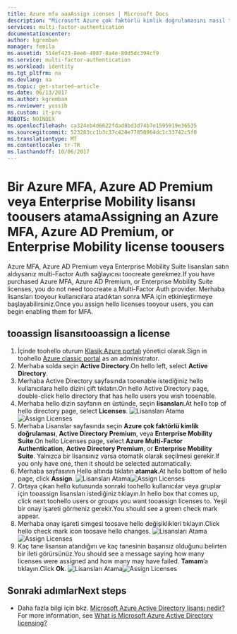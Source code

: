 ```yaml
---
title: Azure mfa aaaAssign icenses | Microsoft Docs
description: "Microsoft Azure çok faktörlü kimlik doğrulamasını nasıl tooassign kullanıcı lisansları hakkında bilgi edinin."
services: multi-factor-authentication
documentationcenter: 
author: kgremban
manager: femila
ms.assetid: 514ef423-8ee6-4987-8a4e-80d5dc394cf9
ms.service: multi-factor-authentication
ms.workload: identity
ms.tgt_pltfrm: na
ms.devlang: na
ms.topic: get-started-article
ms.date: 06/13/2017
ms.author: kgremban
ms.reviewer: yossib
ms.custom: it-pro
ROBOTS: NOINDEX
ms.openlocfilehash: ca324eb4d6622fdad8bd3d74b7e1595919e36535
ms.sourcegitcommit: 523283cc1b3c37c428e77850964dc1c33742c5f0
ms.translationtype: MT
ms.contentlocale: tr-TR
ms.lasthandoff: 10/06/2017
---
```

# <a name="assigning-an-azure-mfa-azure-ad-premium-or-enterprise-mobility-license-toousers"></a><span data-ttu-id="52681-103">Bir Azure MFA, Azure AD Premium veya Enterprise Mobility lisansı toousers atama</span><span class="sxs-lookup"><span data-stu-id="52681-103">Assigning an Azure MFA, Azure AD Premium, or Enterprise Mobility license toousers</span></span>
<span data-ttu-id="52681-104">Azure MFA, Azure AD Premium veya Enterprise Mobility Suite lisansları satın aldıysanız multi-Factor Auth sağlayıcısı toocreate gerekmez.</span><span class="sxs-lookup"><span data-stu-id="52681-104">If you have purchased Azure MFA, Azure AD Premium, or Enterprise Mobility Suite licenses, you do not need toocreate a Multi-Factor Auth provider.</span></span> <span data-ttu-id="52681-105">Merhaba lisansları tooyour kullanıcılara atadıktan sonra MFA için etkinleştirmeye başlayabilirsiniz.</span><span class="sxs-lookup"><span data-stu-id="52681-105">Once you assign hello licenses tooyour users, you can begin enabling them for MFA.</span></span>

## <a name="tooassign-a-license"></a><span data-ttu-id="52681-106">tooassign lisansı</span><span class="sxs-lookup"><span data-stu-id="52681-106">tooassign a license</span></span>
1. <span data-ttu-id="52681-107">İçinde toohello oturum [Klasik Azure portalı](https://manage.windowsazure.com) yönetici olarak.</span><span class="sxs-lookup"><span data-stu-id="52681-107">Sign in toohello [Azure classic portal](https://manage.windowsazure.com) as an administrator.</span></span>
2. <span data-ttu-id="52681-108">Merhaba solda seçin **Active Directory**.</span><span class="sxs-lookup"><span data-stu-id="52681-108">On hello left, select **Active Directory**.</span></span>
3. <span data-ttu-id="52681-109">Merhaba Active Directory sayfasında tooenable istediğiniz hello kullanıcılara hello dizini çift tıklatın.</span><span class="sxs-lookup"><span data-stu-id="52681-109">On hello Active Directory page, double-click hello directory that has hello users you wish tooenable.</span></span>
4. <span data-ttu-id="52681-110">Merhaba hello dizin sayfanın en üstünde, seçin **lisansları**.</span><span class="sxs-lookup"><span data-stu-id="52681-110">At hello top of hello directory page, select **Licenses**.</span></span>
   <span data-ttu-id="52681-111">![Lisansları Atama](./media/multi-factor-authentication-get-started-assign-licenses/assign1.png)</span><span class="sxs-lookup"><span data-stu-id="52681-111">![Assign Licenses](./media/multi-factor-authentication-get-started-assign-licenses/assign1.png)</span></span>
5. <span data-ttu-id="52681-112">Merhaba Lisanslar sayfasında seçin **Azure çok faktörlü kimlik doğrulaması**, **Active Directory Premium**, veya **Enterprise Mobility Suite**.</span><span class="sxs-lookup"><span data-stu-id="52681-112">On hello Licenses page, select **Azure Multi-Factor Authentication**, **Active Directory Premium**, or **Enterprise Mobility Suite**.</span></span>  <span data-ttu-id="52681-113">Yalnızca bir lisansınız varsa otomatik olarak seçilmesi gerekir.</span><span class="sxs-lookup"><span data-stu-id="52681-113">If you only have one, then it should be selected automatically.</span></span>
6. <span data-ttu-id="52681-114">Merhaba sayfasının Hello altında tıklatın **atamak**.</span><span class="sxs-lookup"><span data-stu-id="52681-114">At hello bottom of hello page, click **Assign**.</span></span>
   <span data-ttu-id="52681-115">![Lisansları Atama](./media/multi-factor-authentication-get-started-assign-licenses/assign3.png)</span><span class="sxs-lookup"><span data-stu-id="52681-115">![Assign Licenses](./media/multi-factor-authentication-get-started-assign-licenses/assign3.png)</span></span>
7. <span data-ttu-id="52681-116">Ortaya çıkan hello kutusunda sonraki toohello kullanıcılar veya gruplar için tooassign lisansları istediğiniz tıklayın.</span><span class="sxs-lookup"><span data-stu-id="52681-116">In hello box that comes up, click next toohello users or groups you want tooassign licenses to.</span></span>  <span data-ttu-id="52681-117">Yeşil bir onay işareti görmeniz gerekir.</span><span class="sxs-lookup"><span data-stu-id="52681-117">You should see a green check mark appear.</span></span>
8. <span data-ttu-id="52681-118">Merhaba onay işareti simgesi toosave hello değişiklikleri tıklayın.</span><span class="sxs-lookup"><span data-stu-id="52681-118">Click hello check mark icon toosave hello changes.</span></span>
   <span data-ttu-id="52681-119">![Lisansları Atama](./media/multi-factor-authentication-get-started-assign-licenses/assign4.png)</span><span class="sxs-lookup"><span data-stu-id="52681-119">![Assign Licenses](./media/multi-factor-authentication-get-started-assign-licenses/assign4.png)</span></span>
9. <span data-ttu-id="52681-120">Kaç tane lisansın atandığını ve kaç tanesinin başarısız olduğunu belirten bir ileti görürsünüz.</span><span class="sxs-lookup"><span data-stu-id="52681-120">You should see a message saying how many licenses were assigned and how many may have failed.</span></span>  <span data-ttu-id="52681-121">**Tamam**’a tıklayın.</span><span class="sxs-lookup"><span data-stu-id="52681-121">Click **Ok**.</span></span>
   <span data-ttu-id="52681-122">![Lisansları Atama](./media/multi-factor-authentication-get-started-assign-licenses/assign5.png)</span><span class="sxs-lookup"><span data-stu-id="52681-122">![Assign Licenses](./media/multi-factor-authentication-get-started-assign-licenses/assign5.png)</span></span>

## <a name="next-steps"></a><span data-ttu-id="52681-123">Sonraki adımlar</span><span class="sxs-lookup"><span data-stu-id="52681-123">Next steps</span></span>

- <span data-ttu-id="52681-124">Daha fazla bilgi için bkz. [Microsoft Azure Active Directory lisansı nedir?](../active-directory/active-directory-licensing-what-is.md)</span><span class="sxs-lookup"><span data-stu-id="52681-124">For more information, see [What is Microsoft Azure Active Directory licensing?](../active-directory/active-directory-licensing-what-is.md)</span></span>
